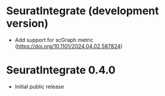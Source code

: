 # SeuratIntegrate (development version)

* Add support for scGraph metric (https://doi.org/10.1101/2024.04.02.587824)


# SeuratIntegrate 0.4.0

* Initial public release

